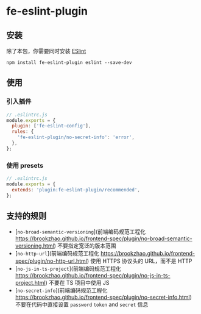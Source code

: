 # fe-eslint-plugin

## 安装

除了本包，你需要同时安装 [ESlint](https://eslint.org/)

```shell
npm install fe-eslint-plugin eslint --save-dev
```

## 使用

### 引入插件

```js
// .eslintrc.js
module.exports = {
  plugin: ['fe-eslint-config'],
  rules: {
    'fe-eslint-plugin/no-secret-info': 'error',
  },
};
```

### 使用 presets

```js
// .eslintrc.js
module.exports = {
  extends: 'plugin:fe-eslint-plugin/recommended',
};
```

## 支持的规则

- [`no-broad-semantic-versioning`](前端编码规范工程化 https://brookzhao.github.io/frontend-spec/plugin/no-broad-semantic-versioning.html) 不要指定宽泛的版本范围
- [`no-http-url`](前端编码规范工程化 https://brookzhao.github.io/frontend-spec/plugin/no-http-url.html) 使用 HTTPS 协议头的 URL，而不是 HTTP
- [`no-js-in-ts-project`](前端编码规范工程化 https://brookzhao.github.io/frontend-spec/plugin/no-js-in-ts-project.html) 不要在 TS 项目中使用 JS
- [`no-secret-info`](前端编码规范工程化 https://brookzhao.github.io/frontend-spec/plugin/no-secret-info.html) 不要在代码中直接设置 `password` `token` and `secret` 信息

